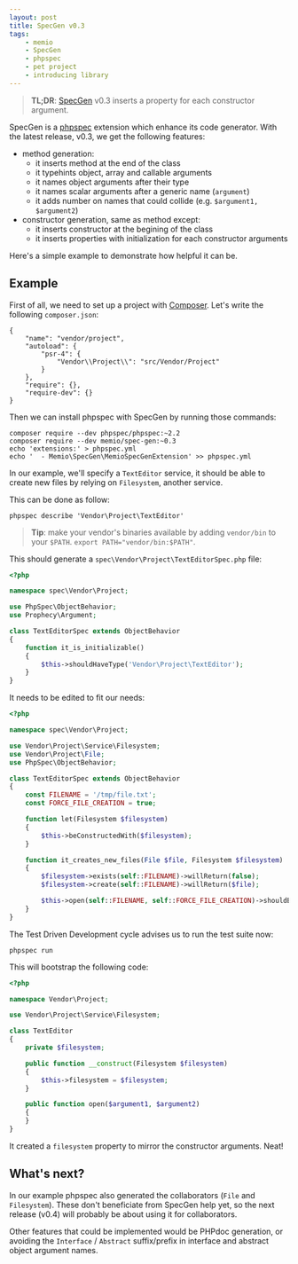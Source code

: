 ```yaml
---
layout: post
title: SpecGen v0.3
tags:
    - memio
    - SpecGen
    - phpspec
    - pet project
    - introducing library
---
```


> **TL;DR**: [SpecGen](http://github.com/memio/spec-gen) v0.3 inserts a property for each constructor argument.

SpecGen is a [phpspec](http://phpspec.net) extension which enhance its code generator.
With the latest release, v0.3, we get the following features:

* method generation:
    * it inserts method at the end of the class
    * it typehints object, array and callable arguments
    * it names object arguments after their type
    * it names scalar arguments after a generic name (`argument`)
    * it adds number on names that could collide (e.g. `$argument1, $argument2`)
* constructor generation, same as method except:
    * it inserts constructor at the begining of the class
    * it inserts properties with initialization for each constructor arguments

Here's a simple example to demonstrate how helpful it can be.

## Example

First of all, we need to set up a project with [Composer](https://getcomposer.org/download).
Let's write the following `composer.json`:

```
{
    "name": "vendor/project",
    "autoload": {
        "psr-4": {
            "Vendor\\Project\\": "src/Vendor/Project"
        }
    },
    "require": {},
    "require-dev": {}
}
```

Then we can install phpspec with SpecGen by running those commands:

```
composer require --dev phpspec/phpspec:~2.2
composer require --dev memio/spec-gen:~0.3
echo 'extensions:' > phpspec.yml
echo '  - Memio\SpecGen\MemioSpecGenExtension' >> phpspec.yml
```

In our example, we'll specify a `TextEditor` service, it should be able to
create new files by relying on `Filesystem`, another service.

This can be done as follow:

```
phpspec describe 'Vendor\Project\TextEditor'
````

> **Tip**: make your vendor's binaries available by adding `vendor/bin` to your `$PATH`.
> `export PATH="vendor/bin:$PATH"`.

This should generate a `spec\Vendor\Project\TextEditorSpec.php` file:

```php
<?php

namespace spec\Vendor\Project;

use PhpSpec\ObjectBehavior;
use Prophecy\Argument;

class TextEditorSpec extends ObjectBehavior
{
    function it_is_initializable()
    {
        $this->shouldHaveType('Vendor\Project\TextEditor');
    }
}
```

It needs to be edited to fit our needs:

```php
<?php

namespace spec\Vendor\Project;

use Vendor\Project\Service\Filesystem;
use Vendor\Project\File;
use PhpSpec\ObjectBehavior;

class TextEditorSpec extends ObjectBehavior
{
    const FILENAME = '/tmp/file.txt';
    const FORCE_FILE_CREATION = true;

    function let(Filesystem $filesystem)
    {
        $this->beConstructedWith($filesystem);
    }

    function it_creates_new_files(File $file, Filesystem $filesystem)
    {
        $filesystem->exists(self::FILENAME)->willReturn(false);
        $filesystem->create(self::FILENAME)->willReturn($file);

        $this->open(self::FILENAME, self::FORCE_FILE_CREATION)->shouldBe($file);
    }
}
```

The Test Driven Development cycle advises us to run the test suite now:

    phpspec run

This will bootstrap the following code:

```php
<?php

namespace Vendor\Project;

use Vendor\Project\Service\Filesystem;

class TextEditor
{
    private $filesystem;

    public function __construct(Filesystem $filesystem)
    {
        $this->filesystem = $filesystem;
    }

    public function open($argument1, $argument2)
    {
    }
}
```

It created a `filesystem` property to mirror the constructor arguments. Neat!

## What's next?

In our example phpspec also generated the collaborators (`File` and `Filesystem`).
These don't beneficiate from SpecGen help yet, so the next release (v0.4) will
probably be about using it for collaborators.

Other features that could be implemented would be PHPdoc generation, or avoiding the
`Interface` / `Abstract` suffix/prefix in interface and abstract object argument names.
